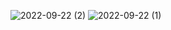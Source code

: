 ![2022-09-22 (2)](https://user-images.githubusercontent.com/33375292/191747529-079babf9-8b00-48f7-8d46-c05000d4c3bf.png)
![2022-09-22 (1)](https://user-images.githubusercontent.com/33375292/191747544-05dd2474-4eea-49e4-ac31-847bbf01cc11.png)
